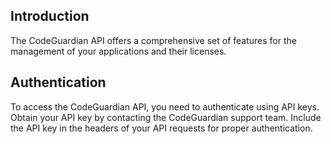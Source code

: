 ## Introduction

The CodeGuardian API offers a comprehensive set of features for the management of your applications and their licenses.

## Authentication

To access the CodeGuardian API, you need to authenticate using API keys. 
Obtain your API key by contacting the CodeGuardian support team. Include the API key in the headers of your API requests for proper authentication.


